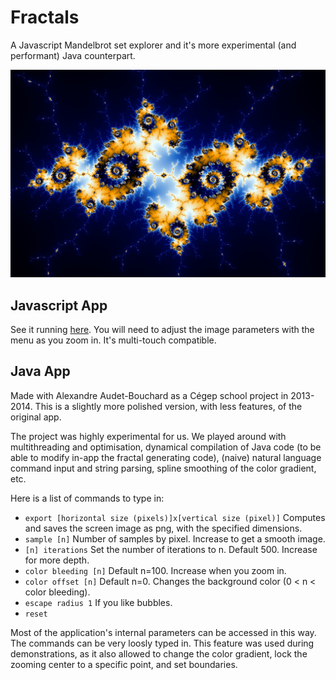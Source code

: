 # Fractals
A Javascript Mandelbrot set explorer and it's more experimental (and performant) Java counterpart.

![alt tag](Screenshot.png)

## Javascript App

See it running [here](http://olivierbinette.github.io/Fractals/index.html). You will need to adjust the image parameters with the menu as you zoom in. It's multi-touch compatible.

## Java App

Made with Alexandre Audet-Bouchard as a Cégep school project in 2013-2014. This is a slightly more polished version, with less features, of the original app. 

The project was highly experimental for us. We played around with multithreading and optimisation, dynamical compilation of Java code (to be able to modify in-app the fractal generating code), (naive) natural language command input and string parsing, spline smoothing of the color gradient, etc.

Here is a list of commands to type in:
- `export [horizontal size (pixels)]x[vertical size (pixel)]` Computes and saves the screen image as png, with the specified dimensions.
- `sample [n]`            Number of samples by pixel. Increase to get a smooth image.
- `[n] iterations`        Set the number of iterations to n. Default 500. Increase for more depth.
- `color bleeding [n]`    Default n=100. Increase when you zoom in.
- `color offset [n]`      Default n=0. Changes the background color (0 < n < color bleeding).
- `escape radius 1`       If you like bubbles.
- `reset`

Most of the application's internal parameters can be accessed in this way. The commands can be very loosly typed in. This feature was used during demonstrations, as it also allowed to change the color gradient, lock the zooming center to a specific point, and set boundaries.
